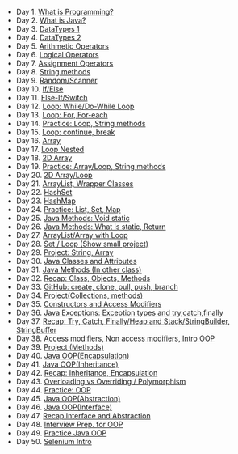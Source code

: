 * Day 1. [What is Programming?](src/day1)
* Day 2. [What is Java?](src/day2)
* Day 3. [DataTypes 1](src/day3)
* Day 4. [DataTypes 2](src/day4)
* Day 5. [Arithmetic Operators](src/day5)
* Day 6. [Logical Operators](src/day6)
* Day 7. [Assignment Operators](src/day7)
* Day 8. [String methods](src/day8)
* Day 9. [Random/Scanner](src/day09)
* Day 10. [If/Else](src/day10)
* Day 11. [Else-If/Switch](src/day11)
* Day 12. [Loop: While/Do-While Loop](src/day12)
* Day 13. [Loop: For, For-each](src/day13)
* Day 14. [Practice: Loop, String methods](src/day14)
* Day 15. [Loop: continue, break](src/day15)
* Day 16. [Array](src/day16)
* Day 17. [Loop Nested](src/day17)
* Day 18. [2D Array](src/day18)
* Day 19. [Practice: Array/Loop, String methods](src/day19)
* Day 20. [2D Array/Loop](src/day20)
* Day 21. [ArrayList, Wrapper Classes](src/day21)
* Day 22. [HashSet](src/day22)
* Day 23. [HashMap](src/day23)
* Day 24. [Practice: List, Set, Map](src/day24)
* Day 25. [Java Methods: Void static](src/day25)
* Day 26. [Java Methods: What is static, Return](src/day26)
* Day 27. [ArrayList/Array with Loop](src/day27)
* Day 28. [Set / Loop (Show small project)](src/day28)
* Day 29. [Project: String, Array](src/day29)
* Day 30. [Java Classes and Attributes](src/day30)
* Day 31. [Java Methods (In other class)](src/day31)
* Day 32. [Recap: Class, Objects, Methods](src/day32)
* Day 33. [GitHub: create, clone, pull, push, branch](src/day33)  
* Day 34. [Project(Collections, methods)](src/day34)
* Day 35. [Constructors and Access Modifiers](src/day35)
* Day 36. [Java Exceptions: Exception types and try,catch,finally](src/day36)
* Day 37. [Recap: Try, Catch, Finally/Heap and Stack/StringBuilder, StringBuffer](src/day37)
* Day 38. [Access modifiers, Non access modifiers, Intro OOP](src/day38)
* Day 39. [Project (Methods)](src/day39)
* Day 40. [Java OOP(Encapsulation)](src/day40)
* Day 41. [Java OOP(Inheritance)](src/day41)
* Day 42. [Recap: Inheritance, Encapsulation](src/day42)
* Day 43. [Overloading vs Overriding / Polymorphism](src/day43)
* Day 44. [Practice: OOP](src/day44)
* Day 45. [Java OOP(Abstraction)](src/day45)
* Day 46. [Java OOP(Interface)](src/day46)
* Day 47. [Recap Interface and Abstraction](src/day47)
* Day 48. [Interview Prep. for OOP ](src/day48)
* Day 49. [Practice Java OOP](src/day49)
* Day 50. [Selenium Intro](src/day50)